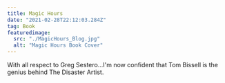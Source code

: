 ```yaml
---
title: Magic Hours
date: "2021-02-28T22:12:03.284Z"
tag: Book
featuredimage:
  src: "./MagicHours_Blog.jpg"
  alt: "Magic Hours Book Cover"
---
```


With all respect to Greg Sestero...I'm now confident that Tom Bissell is the genius behind The Disaster Artist.
